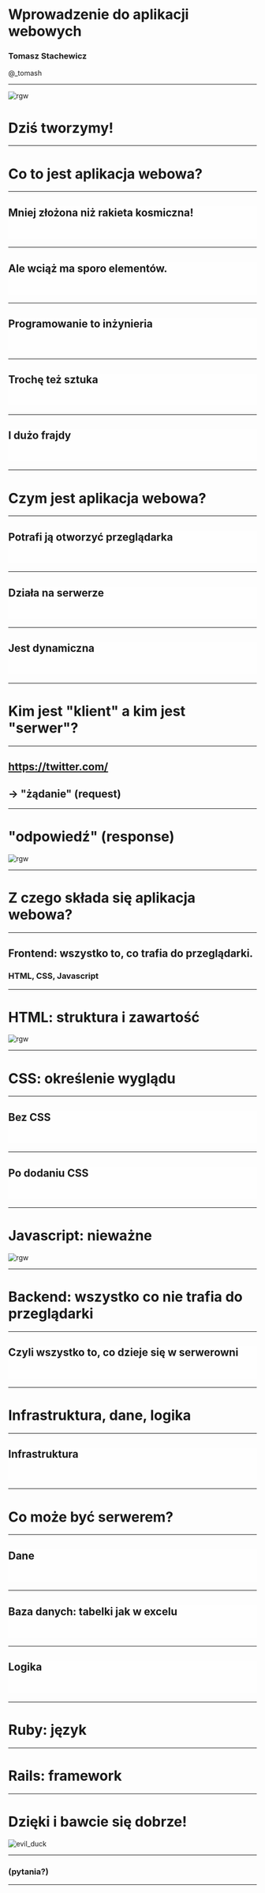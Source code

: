 # Wprowadzenie do aplikacji webowych

### Tomasz Stachewicz

@_tomash

---

![rgw](images/rg-warsaw.png)

# Dziś tworzymy!

---

# Co to jest aplikacja webowa?

---

<section data-background="images/rocket1.jpg">
  <h1 style="background-color: rgba(256,256,256,0.8); padding-bottom: 40px;">Mniej złożona niż rakieta kosmiczna!</h1>
</section>

---

<section data-background="images/LangeZeitwerk20.jpg">
  <h1 style="background-color: rgba(256,256,256,0.8); padding-bottom: 40px;">Ale wciąż ma sporo elementów.</h1>
</section>

---

<section data-background="images/khalifa.jpg">
  <h1 style="background-color: rgba(256,256,256,0.8); padding-bottom: 40px;">Programowanie to inżynieria</h1>
</section>

---

<section data-background="images/scream.jpg">
  <h1 style="background-color: rgba(256,256,256,0.8); padding-bottom: 40px;">Trochę też sztuka</h1>
</section>

---

<section data-background="images/citroen_hdw.jpg">
  <h1 style="background-color: rgba(256,256,256,0.8); padding-bottom: 40px;">I dużo frajdy</h1>
</section>

---

# Czym jest aplikacja webowa?

---

<section data-background="images/chrome_home.png">
  <h1 style="background-color: rgba(256,256,256,0.8); padding-bottom: 40px;">Potrafi ją otworzyć przeglądarka</h1>
</section>

---

<section data-background="images/server_racks.jpg">
  <h1 style="background-color: rgba(256,256,256,0.8); padding-bottom: 40px;">Działa na serwerze</h1>
</section>

---

<section data-background="images/facebook_screenshot.png">
  <h1 style="background-color: rgba(256,256,256,0.8); padding-bottom: 40px;">Jest dynamiczna</h1>
</section>

---

# Kim jest "klient" a kim jest "serwer"?

---

## https://twitter.com/

## -> "żądanie" (request)

---

# "odpowiedź" (response)

![rgw](images/twitter_html.png)

---

# Z czego składa się aplikacja webowa?

---

## Frontend: wszystko to, co trafia do przeglądarki.

### HTML, CSS, Javascript

---

# HTML: struktura i zawartość

![rgw](images/twitter_html.png)

---

# CSS: określenie wyglądu

---

<section data-background="images/railsgirls_nocss.png">
  <h1 style="background-color: rgba(256,256,256,0.8); padding-bottom: 40px;">Bez CSS</h1>
</section>

---

<section data-background="images/railsgirls_css.png">
  <h1 style="background-color: rgba(256,256,256,0.8); padding-bottom: 40px;">Po dodaniu CSS</h1>
</section>

---

# Javascript: nieważne

![rgw](images/howaboutnobear.jpg)

---

# Backend: wszystko co **nie trafia** do przeglądarki

---

<section data-background="images/fight_club.jpg">
  <h1 style="background-color: rgba(256,256,256,0.8); padding-bottom: 40px;">Czyli wszystko to, co dzieje się w serwerowni</h1>
</section>

---

# Infrastruktura, dane, logika

--- 

<section data-background="images/server_racks.jpg">
  <h1 style="background-color: rgba(256,256,256,0.8); padding-bottom: 40px;">Infrastruktura</h1>
</section>

---

# Co może być serwerem?

---

<section data-background="images/hard_disk.jpg">
  <h1 style="background-color: rgba(256,256,256,0.8); padding-bottom: 40px;">Dane</h1>
</section>

---

<section data-background="images/excel_table.png">
  <h1 style="background-color: rgba(256,256,256,0.8); padding-bottom: 40px;">Baza danych: tabelki jak w excelu</h1>
</section>

---

<section data-background="images/keep_calm_code_ruby.png">
  <h1 style="background-color: rgba(256,256,256,0.8); padding-bottom: 40px;">Logika</h1>
</section>

---

# Ruby: język

---

# Rails: framework

---

# Dzięki i bawcie się dobrze!

![evil_duck](images/evil_laugh_duck.gif)

---

### (pytania?)

---
